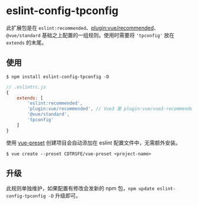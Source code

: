 # eslint-config-tpconfig

此扩展包是在 `eslint:recommended`、[plugin:vue/recommended](https://eslint.vuejs.org/)、`@vue/standard` 基础之上配置的一组规则。使用时需要将 `'tpconfig'` 放在 `extends` 的末尾。

## 使用

```shell
$ npm install eslint-config-tpconfig -D
```

```js
// .eslintrc.js
{
    extends: [
        'eslint:recommended',
        'plugin:vue/recommended', // Vue3 是 plugin:vue/vue3-recommended
        '@vue/standard',
        'tpconfig'
    ]
}
```

使用 [vue-preset](https://github.com/CDTRSFE/vue-preset) 创建项目会自动添加在 eslint 配置文件中，无需额外安装。

```shell
$ vue create --preset CDTRSFE/vue-preset <project-name>
```

## 升级

此规则单独维护，如果配置有修改会发新的 npm 包，`npm update eslint-config-tpconfig -D` 升级即可。
